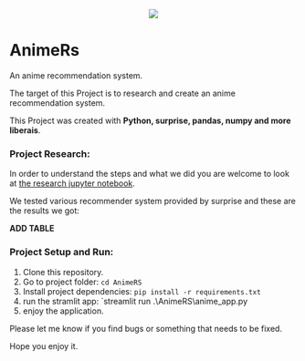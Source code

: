 <p align="center">
   <img src="https://img.shields.io/badge/-Collage%20Project-informational" />
</p>

# AnimeRs

An anime recommendation system.

The target of this Project is to research and create an anime recommendation system.

This Project was created with <b>Python, surprise, pandas, numpy and more liberais</b>.


### Project Research:
In order to understand the steps and what we did you are welcome to look at [the research jupyter notebook](https://github.com/leorrose/AnimeRS/blob/main/research_notebook.ipynb).

We tested various recommender system provided by surprise and these are the results we got:

**ADD TABLE**


### Project Setup and Run:

1. Clone this repository.
2. Go to project folder: `cd AnimeRS`
3. Install project dependencies: `pip install -r requirements.txt`
4. run the stramlit app: `streamlit run .\AnimeRS\anime_app.py
5. enjoy the application.


Please let me know if you find bugs or something that needs to be fixed.

Hope you enjoy it.

